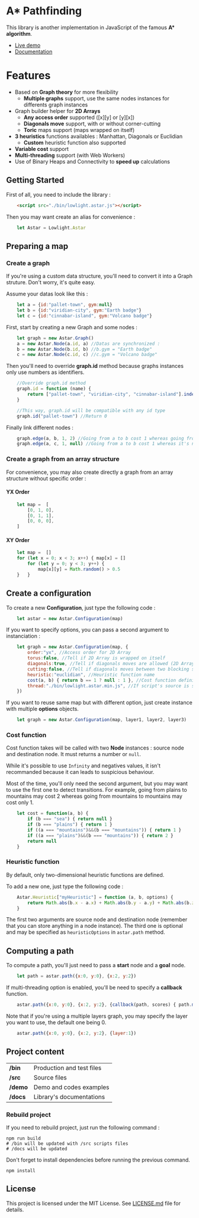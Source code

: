 # A* Pathfinding
This library is another implementation in JavaScript of the famous **A&ast; algorithm**.

* [Live demo](https://lowlighter.github.io/astar/demo/)
* [Documentation](https://lowlighter.github.io/astar/docs/)

# Features
* Based on **Graph theory** for more flexibility
    * **Multiple graphs** support, use the same nodes instances for differents graph instances
* Graph builder helper for **2D Arrays**
    * **Any access order** supported ([x][y] or [y][x])
    * **Diagonals move** support, with or without corner-cutting
    * **Toric** maps support (maps wrapped on itself)
* **3 heuristics** functions availables : Manhattan, Diagonals or Euclidian
    * **Custom** heuristic function also supported
* **Variable cost** support
* **Multi-threading** support (with Web Workers)
* Use of Binary Heaps and Connectivity to **speed up** calculations

## Getting Started
First of all, you need to include the library :
```html
    <script src="./bin/lowlight.astar.js"></script>
```

Then you may want create an alias for convenience :
```javascript
    let Astar = Lowlight.Astar
```

## Preparing a map

### Create a graph
If you're using a custom data structure, you'll need to convert it into a Graph struture. Don't worry, it's quite easy.

Assume your datas look like this :
```javascript
    let a = {id:"pallet-town", gym:null}
    let b = {id:"viridian-city", gym:"Earth badge"}
    let c = {id:"cinnabar-island", gym:"Volcano badge"}
```

First, start by creating a new Graph and some nodes :
```javascript
    let graph = new Astar.Graph()
    a = new Astar.Node(a.id, a) //Datas are synchronized :
    b = new Astar.Node(b.id, b) //b.gym = "Earth badge"
    c = new Astar.Node(c.id, c) //c.gym = "Volcano badge"
```

Then you'll need to override **graph.id** method because graphs instances only use numbers as identifiers.
```javascript
    //Override graph.id method
    graph.id = function (name) {
        return ["pallet-town", "viridian-city", "cinnabar-island"].indexOf(name)
    }

    //This way, graph.id will be compatible with any id type
    graph.id("pallet-town") //Return 0
```

Finally link different nodes :
```javascript
    graph.edge(a, b, 1, 2) //Going from a to b cost 1 whereas going from b to a cost 2
    graph.edge(a, c, 1, null) //Going from a to b cost 1 whereas it's not possible to go from b to a
```

### Create a graph from an array structure
For convenience, you may also create directly a graph from an array structure without specific order :

#### YX Order
```javascript
    let map =  [
        [0, 1, 0],
        [0, 1, 1],
        [0, 0, 0],
    ]
```
#### XY Order
```javascript
    let map =  []
    for (let x = 0; x < 3; x++) { map[x] = []
        for (let y = 0; y < 3; y++) {
            map[x][y] = Math.random() > 0.5
    }   }
```

## Create a configuration
To create a new **Configuration**, just type the following code :
```javascript
    let astar = new Astar.Configuration(map)
```

If you want to specify options, you can pass a second argument to instanciation :
```javascript
    let graph = new Astar.Configuration(map, {
        order:"yx", //Access order for 2D Array
        torus:false, //Tell if 2D Array is wrapped on itself
        diagonals:true, //Tell if diagonals moves are allowed (2D Array)
        cutting:false, //Tell if diagonals moves between two blocking squares are allowed (2D Array)
        heuristic:"euclidian", //Heuristic function name
        cost(a, b) { return b == 1 ? null : 1 }, //Cost function definition
        thread:"./bin/lowlight.astar.min.js", //If script's source is specified, multi-threading will be enabled
    })
```

If you want to reuse same map but with different option, just create instance with multiple **options** objects.
```javascript
    let graph = new Astar.Configuration(map, layer1, layer2, layer3)
```


### Cost function
Cost function takes will be called with two **Node** instances : source node and destination node.
It must returns a number or `null`.

While it's possible to use `Infinity` and negatives values, it isn't recommanded because it can leads to suspicious behaviour.

Most of the time, you'll only need the second argument, but you may want to use the first one to detect transitions.
For example, going from plains to mountains may cost 2 whereas going from mountains to mountains may cost only 1.
```javascript
    let cost = function(a, b) {
        if (b === "sea") { return null }
        if (b === "plains") { return 1 }
        if ((a === "mountains")&&(b === "mountains")) { return 1 }
        if ((a === "plains")&&(b === "mountains")) { return 2 }
        return null
    }
```

### Heuristic function
By default, only two-dimensional heuristic functions are defined.

To add a new one, just type the following code :
```javascript
    Astar.Heuristic["myHeuristic"] = function (a, b, options) {
        return Math.abs(b.x - a.x) + Math.abs(b.y - a.y) + Math.abs(b.z - a.z)
    }
```

The first two arguments are source node and destination node (remember that you can store anything in a node instance).
The third one is optional and may be specified as `heuristicOptions` in `astar.path` method.

## Computing a path
To compute a path, you'll just need to pass a **start** node and a **goal** node.

```javascript
    let path = astar.path({x:0, y:0}, {x:2, y:2})
```

If multi-threading option is enabled, you'll be need to specify a **callback** function.
```javascript
    astar.path({x:0, y:0}, {x:2, y:2}, {callback(path, scores) { path.map(n => console.log(n)) }})
```

Note that if you're using a multiple layers graph, you may specify the layer you want to use, the default one being 0.
```javascript
    astar.path({x:0, y:0}, {x:2, y:2}, {layer:1})
```

## Project content
|            |                            |
| ---------- | -------------------------- |
| **/bin**   | Production and test files  |
| **/src**   | Source files               |
| **/demo**  | Demo and codes examples    |
| **/docs**  | Library's documentations   |

### Rebuild project

If you need to rebuild project, just run the following command :
```
npm run build
# /bin will be updated with /src scripts files
# /docs will be updated
```

Don't forget to install dependencies before running the previous command.
```
npm install
```

## License
This project is licensed under the MIT License. See [LICENSE.md](https://github.com/lowlighter/astar/blob/master/LICENSE.md) file for details.
